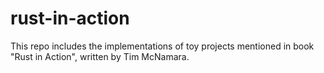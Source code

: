 # rust-in-action
This repo includes the implementations of toy projects mentioned in book "Rust in Action", written by Tim McNamara.
